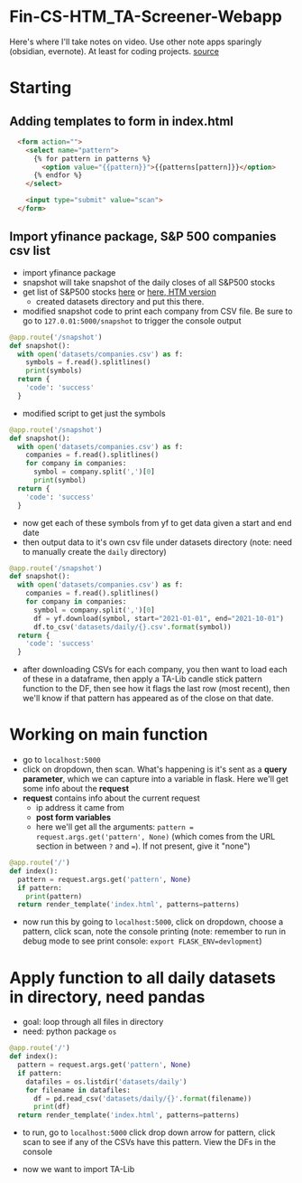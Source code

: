 # Fin-CS-HTM_TA-Screener-Webapp

Here's where I'll take notes on video.  Use other note apps sparingly (obsidian, evernote).  At least for coding projects.
[source](https://www.youtube.com/watch?v=OhvQN_yIgCo&t=1019s)
# Starting
## Adding templates to form in index.html
```html
  <form action="">
    <select name="pattern">
      {% for pattern in patterns %}
        <option value="{{pattern}}">{{patterns[pattern]}}</option>
      {% endfor %}
    </select>

    <input type="submit" value="scan">
  </form>
```

## Import yfinance package, S&P 500 companies csv list
- import yfinance package
- snapshot will take snapshot of the daily closes of all S&P500 stocks
- get list of S&P500 stocks [here](https://datahub.io/core/s-and-p-500-companies#resource-s-and-p-500-companies_zip) or [here, HTM version](https://github.com/hackingthemarkets/candlestick-screener/blob/master/datasets/symbols.csv)
  - created datasets directory and put this there.
- modified snapshot code to print each company from CSV file.  Be sure to go to `127.0.01:5000/snapshot` to trigger the console output

```python
@app.route('/snapshot')
def snapshot():
  with open('datasets/companies.csv') as f:
    symbols = f.read().splitlines()
    print(symbols)
  return {
    'code': 'success'
  }
```
- modified script to get just the symbols

```python
@app.route('/snapshot')
def snapshot():
  with open('datasets/companies.csv') as f:
    companies = f.read().splitlines()
    for company in companies:
      symbol = company.split(',')[0]
      print(symbol)
  return {
    'code': 'success'
  }
```
- now get each of these symbols from yf to get data given a start and end date
- then output data to it's own csv file under datasets directory (note: need to manually create the `daily` directory)

```python
@app.route('/snapshot')
def snapshot():
  with open('datasets/companies.csv') as f:
    companies = f.read().splitlines()
    for company in companies:
      symbol = company.split(',')[0]
      df = yf.download(symbol, start="2021-01-01", end="2021-10-01")
      df.to_csv('datasets/daily/{}.csv'.format(symbol))
  return {
    'code': 'success'
  }
```
- after downloading CSVs for each company, you then want to load each of these in a dataframe, then apply a TA-Lib candle stick pattern function to the DF, then see how it flags the last row (most recent), then we'll know if that pattern has appeared as of the close on that date.

# Working on main function
- go to `localhost:5000`
- click on dropdown, then scan.  What's happening is it's sent as a **query parameter**, which we can capture into a variable in flask.  Here we'll get some info about the **request**
- **request** contains info about the current request
  - ip address it came from
  - **post form variables**
  - here we'll get all the arguments: `pattern = request.args.get('pattern', None)` (which comes from the URL section in between `?` and `=`).  If not present, give it "none")

```python
@app.route('/')
def index():
  pattern = request.args.get('pattern', None)
  if pattern:
    print(pattern)
  return render_template('index.html', patterns=patterns)
```
- now run this by going to `localhost:5000`, click on dropdown, choose a pattern, click scan, note the console printing (note: remember to run in debug mode to see print console: `export FLASK_ENV=devlopment`)

# Apply function to all daily datasets in directory, need pandas
- goal: loop through all files in directory
- need: python package `os`

```python
@app.route('/')
def index():
  pattern = request.args.get('pattern', None)
  if pattern:
    datafiles = os.listdir('datasets/daily')
    for filename in datafiles:
      df = pd.read_csv('datasets/daily/{}'.format(filename))
      print(df)
  return render_template('index.html', patterns=patterns)
```
- to run, go to `localhost:5000` click drop down arrow for pattern, click scan to see if any of the CSVs have this pattern.  View the DFs in the console

- now we want to import TA-Lib